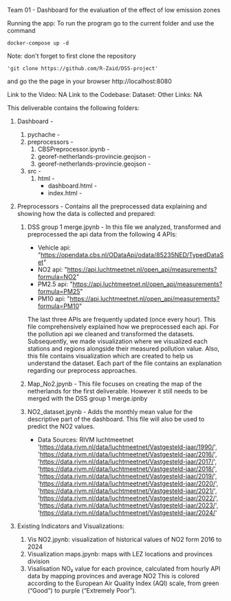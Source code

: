 Team 01 - Dashboard for the evaluation of the effect of low emission zones 

Running the app:
To run the program go to the current folder and use the command
    
    docker-compose up -d
    
Note: don't forget to first clone the repository 
    
    'git clone https://github.com/R-Zaid/DSS-project' 
    
and go the the page in your browser
http://localhost:8080

Link to the Video: NA
Link to the Codebase: 
Dataset: 
Other Links: NA

This deliverable contains the following folders:
1. Dashboard - 
    1. pychache -
    2. preprocessors -
        1. CBSPreprocessor.ipynb -
        2. georef-netherlands-provincie.geojson -
        3. georef-netherlands-provincie.geojson -
    3. src -
        1. html -
            * dashboard.html -
            * index.html -
    


2. Preprocessors - Contains all the preprocessed data explaining and showing how the data is collected and prepared:
    
    1.  DSS group 1 merge.jpynb - In this file we analyzed, transformed and preprocessed the api data from the following 4 APIs:
        * Vehicle api: "https://opendata.cbs.nl/ODataApi/odata/85235NED/TypedDataSet"
        * NO2 api: "https://api.luchtmeetnet.nl/open_api/measurements?formula=NO2"
        * PM2.5 api: "https://api.luchtmeetnet.nl/open_api/measurements?formula=PM25"
        * PM10 api: "https://api.luchtmeetnet.nl/open_api/measurements?formula=PM10"

        The last three APIs are frequently updated (once every hour). This file comprehensively explained how we preprocessed each api. For the pollution api we cleaned and transformed the datasets. Subsequently, we made visualization where we visualized each stations and regions alongside their measured pollution value. Also, this file contains visualization which are created to help us understand the dataset. Each part of the file contains an explanation regarding our preprocess approaches. 
    
    2. Map_No2.jpynb - This file focuses on creating the map of the netherlands for the first deliverable. However it still needs to be merged with the DSS group 1 merge.ipnby
    
    3. NO2_dataset.jpynb - Adds the monthly mean value for the descriptive part of the dashboard. This file will also be used to predict the NO2 values.
       * Data Sources: RIVM luchtmeetnet  
            'https://data.rivm.nl/data/luchtmeetnet/Vastgesteld-jaar/1990/', 
            'https://data.rivm.nl/data/luchtmeetnet/Vastgesteld-jaar/2016/',
            'https://data.rivm.nl/data/luchtmeetnet/Vastgesteld-jaar/2017/',
            'https://data.rivm.nl/data/luchtmeetnet/Vastgesteld-jaar/2018/',
            'https://data.rivm.nl/data/luchtmeetnet/Vastgesteld-jaar/2019/',
            'https://data.rivm.nl/data/luchtmeetnet/Vastgesteld-jaar/2020/',
            'https://data.rivm.nl/data/luchtmeetnet/Vastgesteld-jaar/2021/',
            'https://data.rivm.nl/data/luchtmeetnet/Vastgesteld-jaar/2022/',
            'https://data.rivm.nl/data/luchtmeetnet/Vastgesteld-jaar/2023/',
            'https://data.rivm.nl/data/luchtmeetnet/Vastgesteld-jaar/2024/'


3. Existing Indicators and Visualizations:
    1. Vis NO2.jpynb: visualization of historical values of NO2 form 2016 to 2024
    2. Visualization maps.jpynb: maps with LEZ locations and provinces division
    3. Visalisation NO₂ value for each province, calculated from hourly API data by mapping  provinces and average NO2 This is colored according to the European Air Quality Index (AQI) scale, from green (“Good”) to purple (“Extremely Poor”).
